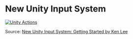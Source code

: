# New Unity Input System

[![Unity Actions](https://github.com/GabLeRoux/NewUnityInputSystem/workflows/Unity%20Actions/badge.svg)](https://github.com/GabLeRoux/NewUnityInputSystem/actions)

Source: [New Unity Input System: Getting Started by Ken Lee](https://www.raywenderlich.com/9671886-new-unity-input-system-getting-started)
